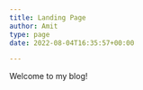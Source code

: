 ```yaml
---
title: Landing Page
author: Amit
type: page
date: 2022-08-04T16:35:57+00:00

---
```


Welcome to my blog!